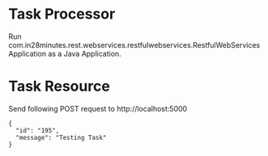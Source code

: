 # Task Processor

Run com.in28minutes.rest.webservices.restfulwebservices.RestfulWebServicesApplication as a Java Application.


# Task Resource

Send following POST request to http://localhost:5000

```
{
  "id": "195",
  "message": "Testing Task"
}
```